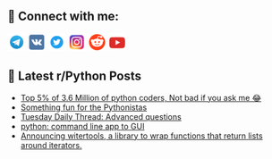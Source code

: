 ## 🔎 Connect with me:
[<img src="https://github.com/bullbesh/bullbesh/blob/main/images/Telegram.png" width="32" height="32" />](https://t.me/bullbesh)
[<img src="https://github.com/bullbesh/bullbesh/blob/main/images/VK.png" width="32" height="32" />](https://vk.com/bullbesh)
[<img src="https://github.com/bullbesh/bullbesh/blob/main/images/Twitter.png" width="32" height="32" />](https://twitter.com/bullbesh1)
[<img src="https://github.com/bullbesh/bullbesh/blob/main/images/Instagram.png" width="32" height="32" />](https://www.instagram.com/bullbesh)
[<img src="https://github.com/bullbesh/bullbesh/blob/main/images/Reddit.png" width="32" height="32" />](https://www.reddit.com/user/bullbesh)
[<img src="https://github.com/bullbesh/bullbesh/blob/main/images/YouTube.png" width="32" height="32" />](https://www.youtube.com/channel/UCtfjRs6uzgq5mfm8S06WTcg)

## 📕 Latest r/Python Posts
<!-- BLOG-POST-LIST:START -->
- [Top 5% of 3.6 Million of python coders, Not bad if you ask me 😂](https://www.reddit.com/r/Python/comments/x159er/top_5_of_36_million_of_python_coders_not_bad_if/)
- [Something fun for the Pythonistas](https://www.reddit.com/r/Python/comments/x13ziq/something_fun_for_the_pythonistas/)
- [Tuesday Daily Thread: Advanced questions](https://www.reddit.com/r/Python/comments/x13zat/tuesday_daily_thread_advanced_questions/)
- [python: command line app to GUI](https://www.reddit.com/r/Python/comments/x137sy/python_command_line_app_to_gui/)
- [Announcing witertools, a library to wrap functions that return lists around iterators.](https://www.reddit.com/r/Python/comments/x12ghe/announcing_witertools_a_library_to_wrap_functions/)
<!-- BLOG-POST-LIST:END -->
